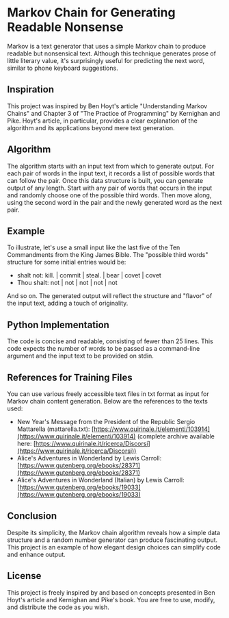# Markov Chain for Generating Readable Nonsense
Markov is a text generator that uses a simple Markov chain to produce readable but nonsensical text. Although this technique generates prose of little literary value, it's surprisingly useful for predicting the next word, similar to phone keyboard suggestions.

## Inspiration
This project was inspired by Ben Hoyt's article "Understanding Markov Chains" and Chapter 3 of "The Practice of Programming" by Kernighan and Pike. Hoyt's article, in particular, provides a clear explanation of the algorithm and its applications beyond mere text generation.

## Algorithm
The algorithm starts with an input text from which to generate output. For each pair of words in the input text, it records a list of possible words that can follow the pair. Once this data structure is built, you can generate output of any length. Start with any pair of words that occurs in the input and randomly choose one of the possible third words. Then move along, using the second word in the pair and the newly generated word as the next pair.

## Example
To illustrate, let's use a small input like the last five of the Ten Commandments from the King James Bible. The "possible third words" structure for some initial entries would be:

- shalt not: kill. | commit | steal. | bear | covet | covet
- Thou shalt: not | not | not | not | not

And so on. The generated output will reflect the structure and "flavor" of the input text, adding a touch of originality.

## Python Implementation
The code is concise and readable, consisting of fewer than 25 lines. This code expects the number of words to be passed as a command-line argument and the input text to be provided on stdin.

## References for Training Files
You can use various freely accessible text files in txt format as input for Markov chain content generation. Below are the references to the texts used:

- New Year's Message from the President of the Republic Sergio Mattarella (mattarella.txt): [https://www.quirinale.it/elementi/103914](https://www.quirinale.it/elementi/103914) (complete archive available here: [https://www.quirinale.it/ricerca/Discorsi](https://www.quirinale.it/ricerca/Discorsi))
- Alice's Adventures in Wonderland by Lewis Carroll: [https://www.gutenberg.org/ebooks/28371](https://www.gutenberg.org/ebooks/28371)
- Alice's Adventures in Wonderland (Italian) by Lewis Carroll: [https://www.gutenberg.org/ebooks/19033](https://www.gutenberg.org/ebooks/19033)

## Conclusion
Despite its simplicity, the Markov chain algorithm reveals how a simple data structure and a random number generator can produce fascinating output. This project is an example of how elegant design choices can simplify code and enhance output.

## License
This project is freely inspired by and based on concepts presented in Ben Hoyt's article and Kernighan and Pike's book. You are free to use, modify, and distribute the code as you wish.
